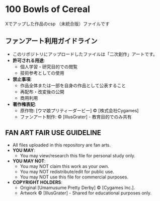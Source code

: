 # 100 Bowls of Cereal

Xでアップした作品のcsp （未統合版）ファイルです

## ファンアート利用ガイドライン
- このリポジトリにアップロードしたファイルは「二次創作」アートです。  
- **許可される用途**:  
  - 個人学習・研究目的での閲覧  
  - 技術参考としての使用  
- **禁止事項**:  
  - 作品全体または一部を自身の作品として公表すること  
  - 再配布・改変後の公開  
  - 商用利用  
- **著作権表記**:  
  - 原作物: [ウマ娘プリティーダービー] © [株式会社Cygames]  
  - ファンアート制作: © [IllusGrater] - 教育目的でのみ共有

## FAN ART FAIR USE GUIDELINE
- All files uploaded in this repository are fan arts.
- **YOU MAY**:
  - You may view/research this file for personal study only.
- **YOU MAY NOT**:
  - You may NOT claim this work as your own.  
  - You may NOT redistribute/edit for public use.
  - You may NOT use this file for commercial purposes.
- **COPYRIGHT HOLDERS**:
  - Original [Umamusume Pretty Derby] © [Cygames Inc.].  
  - Artwork © [IllusGrater] - Shared for educational purposes only.
